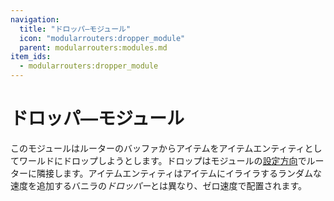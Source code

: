 ```yaml
---
navigation:
  title: "ドロッパ―モジュール"
  icon: "modularrouters:dropper_module"
  parent: modularrouters:modules.md
item_ids:
  - modularrouters:dropper_module
---
```


# ドロッパ―モジュール

このモジュールはルーターのバッファからアイテムをアイテムエンティティとしてワールドにドロップしようとします。ドロップはモジュールの[設定方向](../modules.md#direction)でルーターに隣接します。アイテムエンティティはアイテムにイライラするランダムな速度を追加するバニラの*ドロッパー*とは異なり、ゼロ速度で配置されます。



<Recipe id="modularrouters:dropper_module" />

